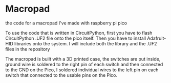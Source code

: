 # Macropad
the code for a macropad I've made with raspberry pi pico 

To use the code that is written in CircuitPython, first you have to flash CircuitPython .UF2 file onto the pico itself. Then you have to install Adafruit-HID libraries onto the system.
I will include both the library and the .UF2 files in the repository

The macropad is built with a 3D printed case, the switches are put inside, ground wire is soldered to the right pin of each switch and then connected to the GND on the Pico,
I soldered individual wires to the left pin on each switch that connected to the usable pins on the Pico.
